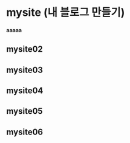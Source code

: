 # mysite (내 블로그 만들기)

<h4> aaaaa </h4>

## mysite02
## mysite03
## mysite04
## mysite05
## mysite06

